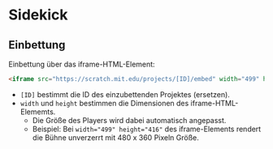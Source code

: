 # Sidekick

<h2 id="embedding">Einbettung</h2>

Einbettung über das iframe-HTML-Element:

```HTML
<iframe src="https://scratch.mit.edu/projects/[ID]/embed" width="499" height="416" allowtransparency="true" frameborder="0" scrolling="no" allowfullscreen></iframe>
```

- `[ID]` bestimmt die ID des einzubettenden Projektes (ersetzen).
- `width` und `height` bestimmen die Dimensionen des iframe-HTML-Elememts.
  - Die Größe des Players wird dabei automatisch angepasst.
  - Beispiel: Bei `width="499" height="416"` des iframe-Elements rendert die Bühne unverzerrt mit 480 x 360 Pixeln Größe.
